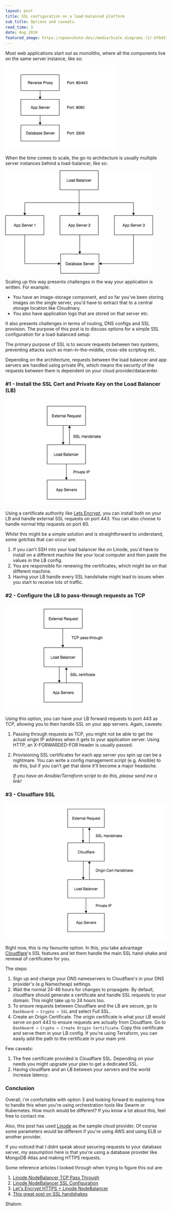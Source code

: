 ```yaml
---
layout: post
title: SSL configuration on a load-balanced platform
sub_title: Options and caveats.
read_time: 3
date: Aug 2019
featured_image: https://opeonikute.dev//media/Scale_diagrams_(1)-bfbd1fc4-acc3-4415-a2cd-c78a6edd9224.png
---
```


Most web applications start out as monoliths, where all the components live on the same server instance, like so:

![](/media/Scale_diagrams_(1)-bfbd1fc4-acc3-4415-a2cd-c78a6edd9224.png)

When the time comes to scale, the go-to architecture is usually multiple server instances behind a load-balancer, like so:

![](/media/Scale_diagrams_(1)-c7c0e6e4-0c2d-408a-befa-ddb6d78da262.png)

Scaling up this way presents challenges in the way your application is written. For example:

- You have an image-storage component, and so far you've been storing images on the single server, you'd have to extract that to a central storage location like Cloudinary.
- You also have application logs that are stored on that server etc.

It also presents challenges in terms of routing, DNS configs and SSL provision. The purpose of this post is to discuss options for a simple SSL configuration for a load-balanced setup.

The primary purpose of SSL is to secure requests between two systems, preventing attacks such as man-in-the-middle, cross-site scripting etc.  

Depending on the architecture, requests between the load balancer and app servers are handled using private IPs, which means the security of the requests between them is dependent on your cloud provider/datacenter. 

### #1 - Install the SSL Cert and Private Key on the Load Balancer (LB)

![](/media/Scale_diagrams_(2)-6d11ace9-58f7-49ff-bdb9-e48b82bdbc8d.png)

Using a certificate authority like [Lets Encrypt](https://letsencrypt.org/getting-started/), you can install both on your LB and handle external SSL requests on port 443. You can also choose to handle normal http requests on port 80.

Whilst this might be a simple solution and is straightforward to understand, some gotchas that can occur are:

1. If you can't SSH into your load balancer like on Linode, you'd have to install on a different machine like your local computer and then paste the values in the LB config.
2. You are responsible for renewing the certificates, which might be on that different machine.
3. Having your LB handle every SSL handshake might lead to issues when you start to receive lots of traffic.

### #2 - Configure the LB to pass-through requests as TCP

![](/media/Scale_diagrams_(3)-3c9b2889-13eb-4812-b29d-7977bbdf1642.png)

Using this option, you can have your LB forward requests to port 443 as TCP, allowing you to then handle SSL on your app servers. Again, caveats:

1. Passing through requests as TCP, you might not be able to get the actual origin IP address when it gets to your application server. Using HTTP, an X-FORWARDED-FOR header is usually passed. 
2. Provisioning SSL certificates for each app server you spin up can be a nightmare. You can write a config management script (e.g. Ansible) to do this, but if you can't get that done it'll become a major headache.

    *If you have an Ansible/Terraform script to do this, please send me a link!*

### #3 - Cloudflare SSL

![](/media/Scale_diagrams_(5)-1d08d356-32a8-4632-a5e6-4caeed38639b.png)

Right now, this is my favourite option. In this, you take advantage [Cloudflare](https://cloudflare.com)'s SSL features and let them handle the main SSL hand-shake and renewal of certificates for you.

The steps:

1. Sign up and change your DNS nameservers to Cloudflare's in your DNS provider's (e.g Namecheap) settings.
2. Wait the normal 24-48 hours for changes to propagate. By default, cloudflare should generate a certificate and handle SSL requests to your domain. This might take up to 24 hours too.
3. To ensure requests between Cloudflare and the LB are secure, go to `Dashboard → Crypto → SSL` and select Full SSL. 
4. Create an Origin Certificate. The origin certificate is what your LB would serve on port 443 to ensure requests are actually from Cloudflare. Go to `Dashboard → Crypto → Create Origin Certificate`. Copy this certificate and serve them in your LB config. If you're using Terraform, you can easily add the path to the certificate in your main yml.

Few caveats:

1. The free certificate provided is Cloudflare SSL. Depending on your needs you might upgrade your plan to get a dedicated SSL.
2. Having cloudflare and an LB between your servers and the world increase latency. 

### Conclusion

Overall, i'm comfortable with option 3 and looking forward to exploring how to handle this when you're using orchestration tools like Swarm or Kubernetes. How much would be different? If you know a lot about this, feel free to contact me.

Also, this post has used [Linode](https://linode.com) as the sample cloud provider. Of course some parameters would be different if you're using AWS and using ELB or another provider. 

If you noticed that I didnt speak about securing requests to your database server, my assumption here is that you're using a database provider like MongoDB Atlas and making HTTPS requests.

Some reference articles I looked through when trying to figure this out are:

1. [Linode NodeBalancer TCP Pass Through](https://www.linode.com/community/questions/366/how-do-i-configure-my-nodebalancer-to-pass-through-ssl-connections-to-the-back-e)
2. [Linode NodeBalancer SSL Configuration](https://www.linode.com/docs/platform/nodebalancer/nodebalancer-ssl-configuration/)
3. [Let's Encrypt HTTPS + Linode NodeBalancer](https://deliciousbrains.com/lets-encrypt-https-linode-nodebalancer/)
4. [This great post on SSL handshakes ](https://medium.com/@kasunpdh/ssl-handshake-explained-4dabb87cdce)

Shalom.